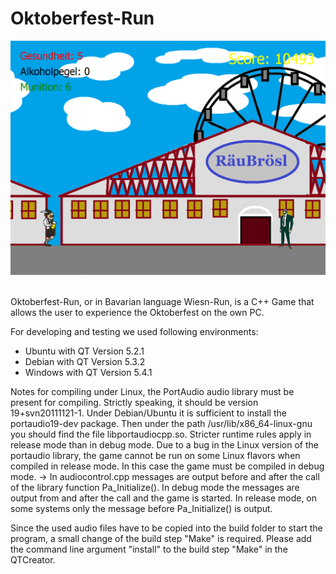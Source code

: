 # Oktoberfest-Run
<p align="center">
<img src="images/app.png">
</p>
<br>
Oktoberfest-Run, or in Bavarian language Wiesn-Run, is a C++ Game that allows the user to experience the Oktoberfest on the own PC. 


For developing and testing we used following environments:

 - Ubuntu with QT Version 5.2.1
 - Debian with QT Version 5.3.2
 - Windows with QT Version 5.4.1

Notes for compiling under Linux, the PortAudio audio library must be present for compiling. Strictly speaking, it should be version 19+svn20111121-1. Under Debian/Ubuntu it is sufficient to install the portaudio19-dev package. Then under the path /usr/lib/x86_64-linux-gnu you should find the file libportaudiocpp.so. Stricter runtime rules apply in release mode than in debug mode. Due to a bug in the Linux version of the portaudio library, the game cannot be run on some Linux flavors when compiled in release mode. In this case the game must be compiled in debug mode. -> In audiocontrol.cpp messages are output before and after the call of the library function Pa_Initialize(). In debug mode the messages are output from and after the call and the game is started. In release mode, on some systems only the message before Pa_Initialize() is output.

Since the used audio files have to be copied into the build folder to start the program, a small change of the build step "Make" is required. Please add the command line argument "install" to the build step "Make" in the QTCreator.